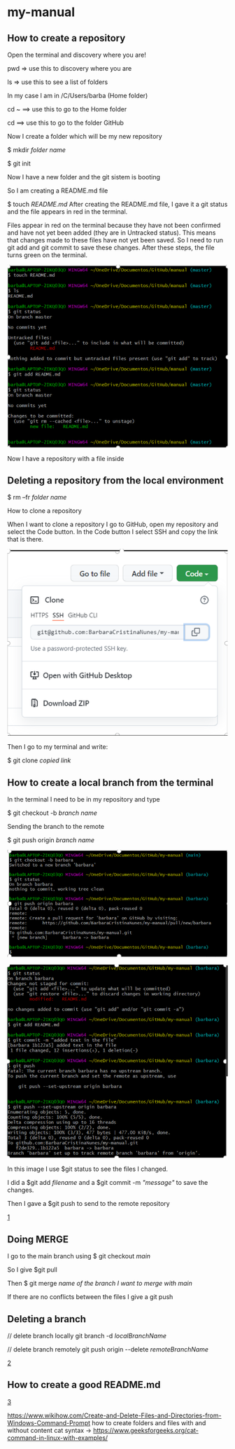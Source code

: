 # my-manual
## How to create a repository 

Open the terminal and discovery where you are! 

pwd => use this to discovery where you are 

ls => use this to see a list of folders 

In my case I am in /C/Users/barba (Home folder) 

cd ~ ==> use this to go to the Home folder 

cd ==> use this to go to the folder GitHub 

Now I create a folder which will be my new repository 

$ mkdir *folder name*

$ git init 

Now I have a new folder and the git sistem is booting 

So I am creating a README.md file 

$ touch *README.md*
After creating the README.md file, I gave it a git status and the file appears in red in the terminal. 

Files appear in red on the terminal because they have not been confirmed and have not yet been added (they are in Untracked status). This means that changes made to these files have not yet been saved. So I need to run git add and git commit to save these changes. After these steps, the file turns green on the terminal. 

![img1](/img/img1.png)

Now I have a repository with a file inside  

## Deleting a repository from the local environment 

$ rm –fr *folder name*

How to clone a repository  

When I want to clone a repository I go to GitHub, open my repository and select the Code button. In the Code button I select SSH and copy the link that is there. 

![img2](/img/img2.png)

Then I go to my terminal and write:  

$ git clone *copied link*

## How to create a local branch from the terminal  

In the terminal I need to be in my repository and type  

$ git checkout -b *branch name*

Sending the branch to the remote   

$ git push origin *branch name*

![img3](/img/img3.png)

![img4](/img/img4.png)

In this image I use $git status to see the files I changed.  

I did a $git add *filename* and a $git commit -m *"message"* to save the changes. 

 Then I gave a $git push to send to the remote repository
 
 [1](https://github.com/Kunena/Kunena-Forum/wiki/Create-a-new-branch-with-git-and-manage-branches)

## Doing MERGE   

I go to the main branch using $ git checkout *main*

So I give $git pull  

Then $ git merge *name of the branch I want to merge with main* 

 If there are no conflicts between the files I give a git push 

 ## Deleting a branch 

// delete branch locally git branch -d *localBranchName*

// delete branch remotely git push origin --delete *remoteBranchName*

[2](https://www.freecodecamp.org/news/how-to-delete-a-git-branch-both-locally-and-remotely/)

## How to create a good README.md

[3](https://github.com/adam-p/markdown-here/wiki/Markdown-Cheatsheet#images)


https://www.wikihow.com/Create-and-Delete-Files-and-Directories-from-Windows-Command-Prompt
how to create folders and files with and without content
cat syntax -> https://www.geeksforgeeks.org/cat-command-in-linux-with-examples/
